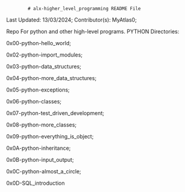 			# alx-higher_level_programming README File


Last Updated: 13/03/2024;
Contributor(s): MyAtlas0;



Repo For python and other high-level programs.
PYTHON Directories:

0x00-python-hello_world;

0x02-python-import_modules;

0x03-python-data_structures;

0x04-python-more_data_structures;

0x05-python-exceptions;

0x06-python-classes;

0x07-python-test_driven_development;

0x08-python-more_classes;

0x09-python-everything_is_object;

0x0A-python-inheritance;

0x0B-python-input_output;

0x0C-python-almost_a_circle;

0x0D-SQL_introduction
